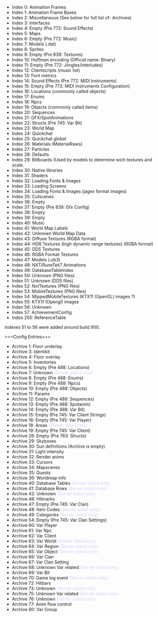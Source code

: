 - Index 0: Animation Frames
- Index 1: Animation Frame Bases
- Index 2: Miscellaneous (See below for full list of- Archives)
- Index 3: Interfaces
- Index 4: Empty (Pre 772: Sound Effects)
- Index 5: Maps
- Index 6: Empty (Pre 772: Music)
- Index 7: Models (.dat)
- Index 8: Sprites
- Index 9: Empty (Pre 839: Textures)
- Index 10: Huffman encoding (Official name: Binary)
- Index 11: Empty (Pre 772: Jiingles/interludes)
- Index 12: Clientscripts (music list)
- Index 13: Font metrics
- Index 14: Sound Effects (Pre 772: MIDI Instruments)
- Index 15: Empty (Pre 772: MIDI Instruments Configuration)
- Index 16: Locations (commonly called objects)
- Index 17: Enums
- Index 18: Npcs 
- Index 19: Objects (commonly called items)
- Index 20: Sequences
- Index 21: GFX/SpotAnimations
- Index 22: Structs (Pre 745: Var Bit)
- Index 23: World Map
- Index 24: Quickchat
- Index 25: Quickchat global
- Index 26: Materials (MaterialRaws)
- Index 27: Particles
- Index 28: Defaults
- Index 29: Billboards (Used by models to determine wich textures and scale.
- Index 30: Native libraries
- Index 31: Shaders
- Index 32: Loading Fonts & Images
- Index 33: Loading Screens
- Index 34: Loading Fonts & Images (jagex format images)
- Index 35: Cutscenes
- Index 36: Empty
- Index 37: Empty (Pre 839: Gfx Config)
- Index 38: Empty
- Index 39: Empty
- Index 40: Music
- Index 41: World Map Labels
- Index 42: Unknown World Map Data
- Index 43: Diffuse Textures (RGBA format)
- Index 44: HDR Textures (high dynamic range textures) (RGBA format)
- Index 45: DDS Textures
- Index 46: RGBA Format Textures
- Index 47: Models (.ob3)
- Index 48: NXT/RuneTek7 Animations
- Index 49: DatabaseTableIndex
- Index 50: Unknown (PNG files)
- Index 51: Unknown (DDS files)
- Index 52: NxtTextures (PNG files)
- Index 53: MobileTextures (PNG files)
- Index 54: MippedMobileTextures (KTX11 (OpenGL) images ?)
- Index 55: KTX11 (Opengl) images
- Index 56: Unknown
- Index 57: AchievementConfig
- Index 255: ReferenceTable

Indexes 51 to 56 were added around build 900.
 
===Config Entries===
- Archive 1: Floor underlay
- Archive 3: Identikit
- Archive 4: Floor overlay
- Archive 5: Inventories
- Archive 6: Empty (Pre 488: Locations)
- Archive 7: Unknown <font color="#D0D0FF">(Server sided only)</font>
- Archive 8: Empty (Pre 488: Enums)
- Archive 9: Empty (Pre 488: Npcs)
- Archive 10: Empty (Pre 488: Objects)
- Archive 11: Params
- Archive 12: Empty (Pre 488: Sequences)
- Archive 13: Empty (Pre 488: Spotanim)
- Archive 14: Empty (Pre 488: Var Bit)
- Archive 15: Empty (Pre 745: Var Client Strings)
- Archive 16: Empty (Pre 745: Var Player)
- Archive 18: Areas <font color="#D0D0FF">(Server sided only)</font>
- Archive 19: Empty (Pre 745: Var Client)
- Archive 26: Empty (Pre 763: Structs)
- Archive 29: Skyboxes
- Archive 30: Sun definitions (Archive is empty)
- Archive 31: Light intensity
- Archive 32: Render anims
- Archive 33: Cursors
- Archive 34: Mapscenes
- Archive 35: Quests
- Archive 36: Worldmap info
- Archive 40: Database Tables <font color="#D0D0FF">(Server sided only)</font>
- Archive 41: Database Rows <font color="#D0D0FF">(Server sided only)</font>
- Archive 42: Unknown <font color="#D0D0FF">(Server sided only)</font>
- Archive 46: Hitmarks
- Archive 47: Empty (Pre 745: Var Clan)
- Archive 48: Item Codes <font color="#D0D0FF">(Server sided only)</font>
- Archive 49: Categories <font color="#D0D0FF">(Server sided only)</font>
- Archive 54: Empty (Pre 745: Var Clan Settings)
- Archive 60: Var Player
- Archive 61: Var Npc
- Archive 62: Var Client
- Archive 63: Var World <font color="#D0D0FF">(Server sided only)</font>
- Archive 64: Var Region <font color="#D0D0FF">(Server sided only)</font>
- Archive 65: Var Object <font color="#D0D0FF">(Server sided only)</font>
- Archive 66: Var Clan
- Archive 67: Var Clan Setting
- Archive 68: Unknown Var related <font color="#D0D0FF">(Server sided only)</font>
- Archive 69: Var Bit
- Archive 70: Game log event <font color="#D0D0FF">(Server sided only)</font>
- Archive 72: Hitbars
- Archive 73: Unknown <font color="#D0D0FF">(Server sided only)</font>
- Archive 75: Unknown Var related <font color="#D0D0FF">(Server sided only)</font>
- Archive 76: Unknown <font color="#D0D0FF">(Server sided only)</font>
- Archive 77: Anim flow control
- Archive 80: Var Group
